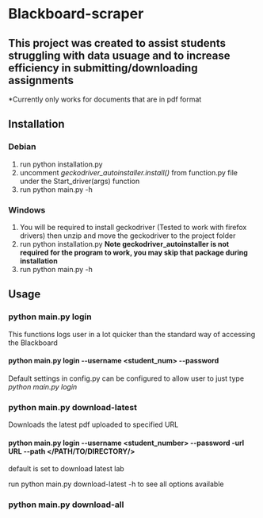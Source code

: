 # Blackboard-scraper

## This project was created to assist students struggling with data usuage and to increase efficiency in submitting/downloading assignments
*Currently only works for documents that are in pdf format 

## Installation 
### Debian
 
1) run python installation.py
2) uncomment *geckodriver_autoinstaller.install()* from function.py file under the Start_driver(args) function 
3) run python main.py -h

### Windows 

1) You will be required to install geckodriver (Tested to work with firefox drivers) then unzip and move the geckodriver to the project folder
2) run python installation.py **Note geckodriver_autoinstaller is not required for the program to work, you may skip that package during installation**
3) run python main.py -h

## Usage

### python main.py login

This functions logs user in a lot quicker than the standard way of accessing the Blackboard

#### python main.py login --username <student_num> --password <password>

Default settings in config.py can be configured to allow user to just type *python main.py login*

### python main.py download-latest 

Downloads the latest pdf uploaded to specified URL

#### python main.py login --username <student_number> --password <password> -url URL --path </PATH/TO/DIRECTORY/>
default is set to download latest lab

run python main.py download-latest -h to see all options available 

### python main.py download-all 





